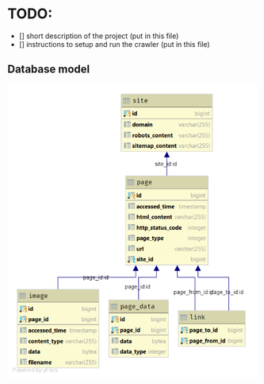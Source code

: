 # TODO:
* [] short description of the project (put in this file)
* [] instructions to setup and run the crawler (put in this file)

## Database model
![Database model](src/main/resources/database.png)